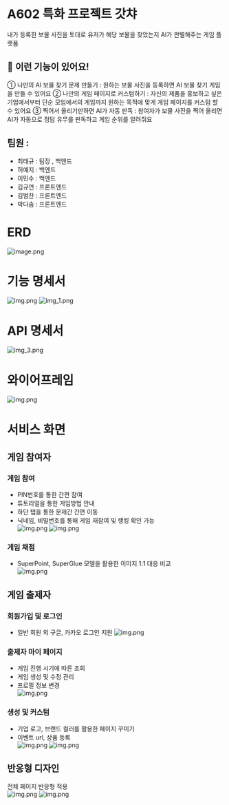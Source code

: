 
# A602 특화 프로젝트 갓챠

내가 등록한 보물 사진을 토대로 유저가 해당 보물을 찾았는지 AI가 판별해주는 게임 플랫폼

## 📢 이런 기능이 있어요!
① 나만의 AI 보물 찾기 문제 만들기 : 원하는 보물 사진을 등록하면 AI 보물 찾기 게임을 만들 수 있어요
② 나만의 게임 페이지로 커스텀하기 : 자신의 제품을 홍보하고 싶은 기업에서부터 단순 모임에서의 게임까지 원하는 목적에 맞게 게임 페이지를 커스텀 할 수 있어요
③ 찍어서 올리기만하면 AI가 자동 판독 : 참여자가 보물 사진을 찍어 올리면 AI가 자동으로 정답 유무를 판독하고 게임 순위를 알려줘요

## 팀원 : 

 - 최태규 : 팀장 , 백엔드
 - 허예지 : 백엔드
 - 이민수 : 백엔드
 - 김규연 : 프론트엔드
 - 김범찬 : 프론트엔드
 - 박다솜 : 프론트엔드

# ERD
![image.png](assets/img.png)

# 기능 명세서

![img.png](assets/erd_1.png)
![img_1.png](assets/erd_2.png)

# API 명세서
![img_3.png](assets/img_3.png)

# 와이어프레임

![img.png](assets/wireframe.png)


# 서비스 화면

## 게임 참여자
### 게임 참여
* PIN번호를 통한 간편 참여
* 튜토리얼을 통한 게임방법 안내
* 하단 탭을 통한 문제간 간편 이동
* 닉네임, 비밀번호를 통해 게임 재참여 및 랭킹 확인 가능 <br>
![img.png](assets/게임시작.gif)
![img.png](assets/간편이동.gif)

### 게임 채점
* SuperPoint, SuperGlue 모델을 활용한 이미지 1:1 대응 비교 <br>
![img.png](assets/정답반환.gif)

## 게임 출제자 
### 회원가입 및 로그인
* 일반 회원 외 구글, 카카오 로그인 지원
![img.png](assets/회원가입로그인.png)

### 출제자 마이 페이지
* 게임 진행 시기에 따른 조회
* 게임 생성 및 수정 관리
* 프로필 정보 변경 <br>
![img.png](assets/출제자마이페이지.gif)

### 생성 및 커스텀
* 기업 로고, 브랜드 컬러를 활용한 페이지 꾸미기
* 이벤트 url, 상품 등록 <br>
![img.png](assets/문제출제.png)
![img.png](assets/커스텀.gif)

## 반응형 디자인
전체 페이지 반응형 적용 <br>
![img.png](assets/반응형.gif)
![img.png](assets/반응형게임.gif)

